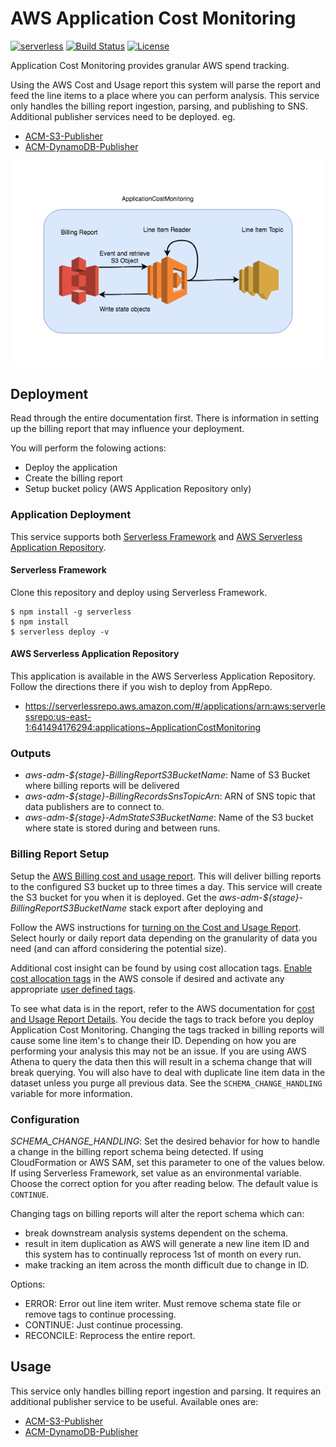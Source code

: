 # AWS Application Cost Monitoring
[![serverless](http://public.serverless.com/badges/v3.svg)](http://www.serverless.com)
[![Build Status](https://travis-ci.org/ServerlessOpsIO/ApplicationCostMonitoring.svg?branch=master)](https://travis-ci.org/ServerlessOpsIO/ApplicationCostMonitoring)
[![License](https://img.shields.io/badge/License-BSD%202--Clause-orange.svg)](https://opensource.org/licenses/BSD-2-Clause)

Application Cost Monitoring provides granular AWS spend tracking.

Using the AWS Cost and Usage report this system will parse the report and feed the line items to a place where you can perform analysis.  This service only handles the billing report ingestion, parsing, and publishing to SNS.  Additional publisher services need to be deployed. eg.

* [ACM-S3-Publisher](https://github.com/ServerlessOpsIO/ACM-S3-Publisher)
* [ACM-DynamoDB-Publisher](https://github.com/ServerlessOpsIO/ACM-DynamoDB-Publisher)

![System Architecture](/diagram.png?raw=true "System Architecture")

## Deployment
Read through the entire documentation first.  There is information in setting up the billing report that may influence your deployment.

You will perform the folowing actions:
* Deploy the application
* Create the billing report
* Setup bucket policy (AWS Application Repository only)

### Application Deployment
This service supports both [Serverless Framework](https://serverless.com/) and [AWS Serverless Application Repository](https://aws.amazon.com/serverless/serverlessrepo/).

#### Serverless Framework
Clone this repository and deploy using Serverless Framework.

```
$ npm install -g serverless
$ npm install
$ serverless deploy -v
```

#### AWS Serverless Application Repository
This application is available in the AWS Serverless Application Repository.  Follow the directions there if you wish to deploy from AppRepo.

* https://serverlessrepo.aws.amazon.com/#/applications/arn:aws:serverlessrepo:us-east-1:641494176294:applications~ApplicationCostMonitoring

### Outputs
* _aws-adm-${stage}-BillingReportS3BucketName_: Name of S3 Bucket where billing reports will be delivered
* _aws-adm-${stage}-BillingRecordsSnsTopicArn_: ARN of SNS topic that data publishers are to connect to.
* _aws-adm-${stage}-AdmStateS3BucketName_: Name of the S3 bucket where state is stored during and between runs.

### Billing Report Setup
Setup the [AWS Billing cost and usage report](https://docs.aws.amazon.com/awsaccountbilling/latest/aboutv2/billing-reports-costusage.html).  This will deliver billing reports to the configured S3 bucket up to three times a day.  This service will create the S3 bucket for you when it is deployed.  Get the _aws-adm-${stage}-BillingReportS3BucketName_ stack export after deploying and 

Follow the AWS instructions for [turning on the Cost and Usage Report](https://docs.aws.amazon.com/awsaccountbilling/latest/aboutv2/billing-reports-gettingstarted-turnonreports.html).  Select hourly or daily report data depending on the granularity of data you need (and can afford considering the potential size).

Additional cost insight can be found by using cost allocation tags.  [Enable cost allocation tags](https://docs.aws.amazon.com/awsaccountbilling/latest/aboutv2/activate-built-in-tags.html) in the AWS console if desired and activate any appropriate [user defined tags](https://docs.aws.amazon.com/awsaccountbilling/latest/aboutv2/custom-tags.html).

To see what data is in the report, refer to the AWS documentation for [cost and Usage Report Details](https://docs.aws.amazon.com/awsaccountbilling/latest/aboutv2/billing-reports-costusage-details.html).  You decide the tags to track before you deploy Application Cost Monitoring.  Changing the tags tracked in billing reports will cause some line item's to change their ID.  Depending on how you are performing your analysis this may not be an issue.  If you are using AWS Athena to query the data then this will result in a schema change that will break querying.  You will also have to deal with duplicate line item data in the dataset unless you purge all previous data.  See the `SCHEMA_CHANGE_HANDLING` variable for more information.

### Configuration
*SCHEMA_CHANGE_HANDLING*: Set the desired behavior for how to handle a change in the billing report schema being detected.  If using CloudFormation or AWS SAM, set this parameter to one of the values below.  If using Serverless Framework, set value as an environmental variable.  Choose the correct option for you after reading below.  The default value is `CONTINUE`.

Changing tags on billing reports will alter the report schema which can:
- break downstream analysis systems dependent on the schema.
- result in item duplication as AWS will generate a new line item ID and this system has to continually reprocess 1st of month on every run.
- make tracking an item across the month difficult due to change in ID.

Options:
- ERROR: Error out line item writer. Must remove schema state file or remove tags to continue processing.
- CONTINUE: Just continue processing.
- RECONCILE: Reprocess the entire report.

## Usage
This service only handles billing report ingestion and parsing.  It requires an additional publisher service to be useful.  Available ones are:

* [ACM-S3-Publisher](https://github.com/ServerlessOpsIO/ACM-S3-Publisher)
* [ACM-DynamoDB-Publisher](https://github.com/ServerlessOpsIO/ACM-DynamoDB-Publisher)

